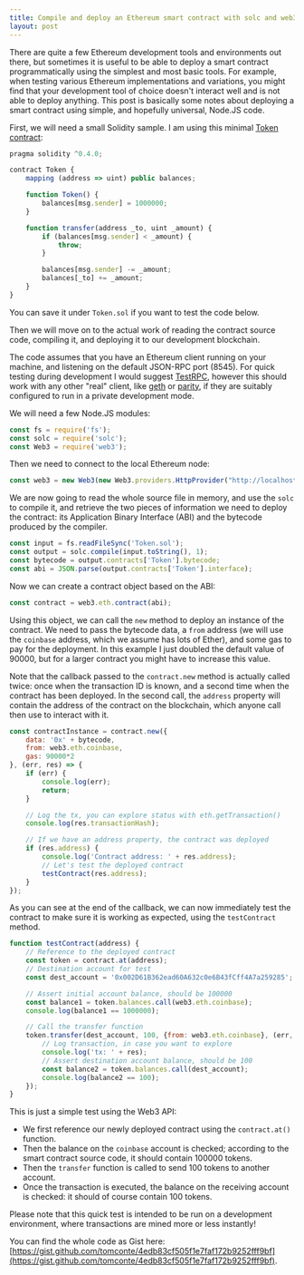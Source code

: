 ```yaml
---
title: Compile and deploy an Ethereum smart contract with solc and web3
layout: post
---
```


There are quite a few Ethereum development tools and environments out there, but sometimes it is useful to be able to deploy a smart contract programmatically using the simplest and most basic tools. For example, when testing various Ethereum implementations and variations, you might find that your development tool of choice doesn't interact well and is not able to deploy anything. This post is basically some notes about deploying a smart contract using simple, and hopefully universal, Node.JS code. 

First, we will need a small Solidity sample. I am using this minimal [Token contract](https://gist.github.com/tomconte/1946b121e69f8662e59613e7583e3ee3):

``` javascript
pragma solidity ^0.4.0;

contract Token {
    mapping (address => uint) public balances;

    function Token() {
        balances[msg.sender] = 1000000;
    }

    function transfer(address _to, uint _amount) {
        if (balances[msg.sender] < _amount) {
            throw;
        }

        balances[msg.sender] -= _amount;
        balances[_to] += _amount;
    }
}
```

You can save it under `Token.sol` if you want to test the code below.

Then we will move on to the actual work of reading the contract source code, compiling it, and deploying it to our development blockchain.

The code assumes that you have an Ethereum client running on your machine, and listening on the default JSON-RPC port (8545). For quick testing during development I would suggest [TestRPC](https://github.com/ethereumjs/testrpc), however this should work with any other "real" client, like [geth](https://github.com/ethereum/go-ethereum) or [parity](https://github.com/ethcore/parity), if they are suitably configured to run in a private development mode.

We will need a few Node.JS modules:

``` javascript
const fs = require('fs');
const solc = require('solc');
const Web3 = require('web3');
```

Then we need to connect to the local Ethereum node:

``` javascript
const web3 = new Web3(new Web3.providers.HttpProvider("http://localhost:8545"));
```

We are now going to read the whole source file in memory, and use the `solc` to compile it, and retrieve the two pieces of information we need to deploy the contract: its Application Binary Interface (ABI) and the bytecode produced by the compiler.

``` javascript
const input = fs.readFileSync('Token.sol');
const output = solc.compile(input.toString(), 1);
const bytecode = output.contracts['Token'].bytecode;
const abi = JSON.parse(output.contracts['Token'].interface);
```

Now we can create a contract object based on the ABI:

``` javascript
const contract = web3.eth.contract(abi);
```

Using this object, we can call the `new` method to deploy an instance of the contract. We need to pass the bytecode data, a `from` address (we will use the `coinbase` address, which we assume has lots of Ether), and some gas to pay for the deployment. In this example I just doubled the default value of 90000, but for a larger contract you might have to increase this value.

Note that the callback passed to the `contract.new` method is actually called twice: once when the transaction ID is known, and a second time when the contract has been deployed. In the second call, the `address` property will contain the address of the contract on the blockchain, which anyone call then use to interact with it.

``` javascript
const contractInstance = contract.new({
    data: '0x' + bytecode,
    from: web3.eth.coinbase,
    gas: 90000*2
}, (err, res) => {
    if (err) {
        console.log(err);
        return;
    }

    // Log the tx, you can explore status with eth.getTransaction()
    console.log(res.transactionHash);

    // If we have an address property, the contract was deployed
    if (res.address) {
        console.log('Contract address: ' + res.address);
        // Let's test the deployed contract
        testContract(res.address);
    }
});
```

As you can see at the end of the callback, we can now immediately test the contract to make sure it is working as expected, using the `testContract` method.

``` javascript
function testContract(address) {
    // Reference to the deployed contract
    const token = contract.at(address);
    // Destination account for test
    const dest_account = '0x002D61B362ead60A632c0e6B43fCff4A7a259285';

    // Assert initial account balance, should be 100000
    const balance1 = token.balances.call(web3.eth.coinbase);
    console.log(balance1 == 1000000);

    // Call the transfer function
    token.transfer(dest_account, 100, {from: web3.eth.coinbase}, (err, res) => {
        // Log transaction, in case you want to explore
        console.log('tx: ' + res);
        // Assert destination account balance, should be 100 
        const balance2 = token.balances.call(dest_account);
        console.log(balance2 == 100);
    });
}
```

This is just a simple test using the Web3 API:

- We first reference our newly deployed contract using the `contract.at()` function.
- Then the balance on the `coinbase` account is checked; according to the smart contract source code, it should contain 100000 tokens.
- Then the `transfer` function is called to send 100 tokens to another account.
- Once the transaction is executed, the balance on the receiving account is checked: it should of course contain 100 tokens.

Please note that this quick test is intended to be run on a development environment, where transactions are mined more or less instantly!

You can find the whole code as Gist here: [https://gist.github.com/tomconte/4edb83cf505f1e7faf172b9252fff9bf](https://gist.github.com/tomconte/4edb83cf505f1e7faf172b9252fff9bf).
